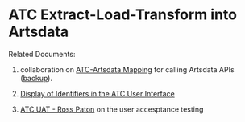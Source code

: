 ATC Extract-Load-Transform into Artsdata
========================

Related Documents:
1. collaboration on [ATC-Artsdata Mapping](https://docs.google.com/document/d/1eTiR_we7RJhxakn-v8R8k5I9npn24yDMfjYiVFeSo6Q/edit?tab=t.0) for calling Artsdata APIs ([backup](https://docs.google.com/document/d/19YNY_mQ0lgWKHCJ1C_2txPElG8IZj3Y2kBJw1FzAjbg/edit?tab=t.0)).

2. [Display of Identifiers in the ATC User Interface](https://docs.google.com/document/d/1-TTK2qHw30u5cG3j9auktZwxJwmhBfJpfgyKPe8FWIQ/edit?tab=t.0#heading=h.flrpszbkqa31)
3. [ATC UAT - Ross Paton](https://docs.google.com/document/d/1fEE-b1Jv37NIhKG5B_oS4pH4UpIHfA-22blRun4SryQ/edit?tab=t.0#heading=h.tahucxxalii3) on the user accesptance testing
